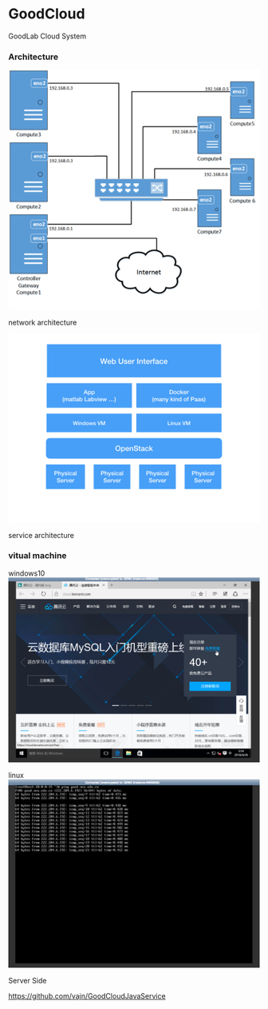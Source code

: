 # GoodCloud
GoodLab Cloud System

### Architecture

![eadme](doc/images/Architecture.png)

network architecture

![eadme](doc/images/pic.001.jpeg)

service architecture



###	vitual machine

windows10
![eadme](doc/images/Readme1.png)

linux
![eadme](doc/images/Readme2.png)


Server Side

https://github.com/vajn/GoodCloudJavaService


